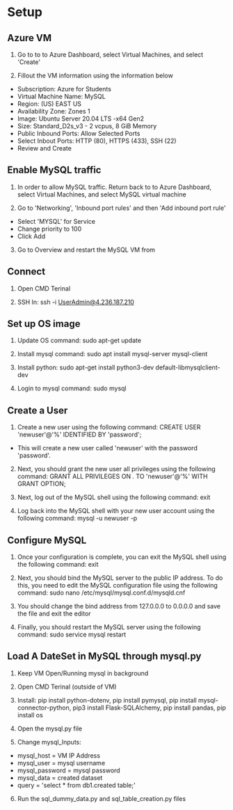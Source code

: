 # Setup 

## Azure VM

1. Go to to to Azure Dashboard, select Virtual Machines, and select 'Create'

2. Fillout the VM information using the information below 
- Subscription: Azure for Students
- Virtual Machine Name: MySQL
- Region: (US) EAST US
- Availability Zone: Zones 1
- Image: Ubuntu Server 20.04 LTS -x64 Gen2
- Size: Standard_D2s_v3 - 2 vcpus, 8 GiB Memory
- Public Inbound Ports: Allow Selected Ports
- Select Inbout Ports: HTTP (80), HTTPS (433), SSH (22)
- Review and Create 


## Enable MySQL traffic

1. In order to allow MySQL traffic. Return back to to Azure Dashboard, select Virtual Machines, and select MySQL virtual machine 

2. Go to 'Networking', 'Inbound port rules' and then 'Add inbound port rule'
- Select 'MYSQL' for Service
- Change priority to 100
- Click Add 

3. Go to Overview and restart the MySQL VM from 


## Connect 

1. Open CMD Terinal 

2. SSH In: ssh -i <private key path> UserAdmin@4.236.187.210


## Set up OS image

1. Update OS command: sudo apt-get update

2. Install mysql command: sudo apt install mysql-server mysql-client

3. Install python: sudo apt-get install python3-dev default-libmysqlclient-dev

4. Login to mysql command: sudo mysql


## Create a User

1. Create a new user using the following command: CREATE USER 'newuser'@'%' IDENTIFIED BY 'password';
- This will create a new user called 'newuser' with the password 'password'. 

2. Next, you should grant the new user all privileges using the following command: GRANT ALL PRIVILEGES ON *.* TO 'newuser'@'%' WITH GRANT OPTION;

3. Next, log out of the MySQL shell using the following command: exit

4. Log back into the MySQL shell with your new user account using the following command: mysql -u newuser -p


## Configure MySQL

1. Once your configuration is complete, you can exit the MySQL shell using the following command: exit

2. Next, you should bind the MySQL server to the public IP address. To do this, you need to edit the MySQL configuration file using the following command: sudo nano /etc/mysql/mysql.conf.d/mysqld.cnf

3. You should change the bind address from 127.0.0.0 to 0.0.0.0 and save the file and exit the editor

4. Finally, you should restart the MySQL server using the following command: sudo service mysql restart


## Load A DateSet in MySQL through mysql.py 

1. Keep VM Open/Running mysql in background

2. Open CMD Terinal (outside of VM)

3. Install: pip install python-dotenv, pip install pymysql, pip install mysql-connector-python, pip3 install Flask-SQLAlchemy, pip install pandas, pip install os

4. Open the mysql.py file 

5. Change mysql_Inputs: 
- mysql_host = VM IP Address
- mysql_user = mysql username
- mysql_password = mysql password
- mysql_data = created dataset
- query = 'select * from db1.created table;'

6. Run the sql_dummy_data.py and sql_table_creation.py files 

